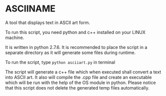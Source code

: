 # ASCIINAME
A tool that displays text in ASCII art form.

To run this script, you need python and c++ installed on your LINUX machine.

It is written in python 2.7.6. It is recommended to place the script in a separate directory as it will generate some files during runtime.

To run the script, type `python asciiart.py` in terminal

The script will generate a c++ file which when executed shall convert a text into ASCII art. It also will compile the .cpp file and create an executable which will be run with the help of the OS module in python. Please notice that this  script does not delete the generated temp files automatically.
